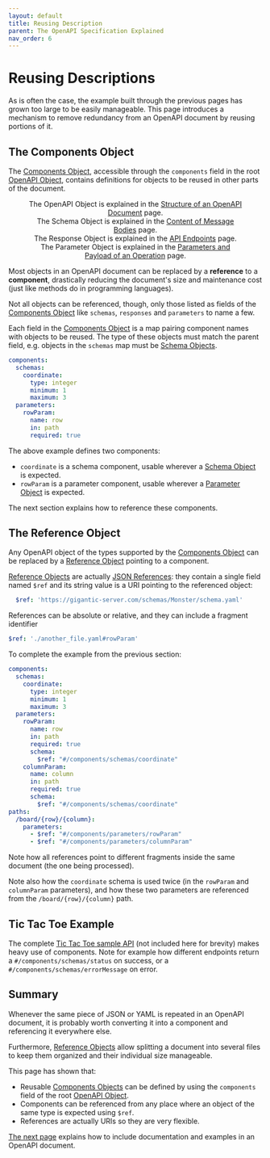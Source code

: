 ```yaml
---
layout: default
title: Reusing Description
parent: The OpenAPI Specification Explained
nav_order: 6
---
```


# Reusing Descriptions

As is often the case, the example built through the previous pages has grown too large to be easily manageable. This page introduces a mechanism to remove redundancy from an OpenAPI document by reusing portions of it.

## The Components Object

The [Components Object](https://spec.openapis.org/oas/v3.1.0#components-object),
accessible through the `components` field in the root [OpenAPI Object](https://spec.openapis.org/oas/v3.1.0#openapi-object), contains definitions for objects to be reused in other parts of the document.

<figure style="text-align:center">
   <object type="image/svg+xml" data="{{site.baseurl}}/img/components-object.svg"></object>
  <figcaption>The OpenAPI Object is explained in the <a href="structure.html">Structure of an OpenAPI Document</a> page.<br/>The Schema Object is explained in the <a href="content.html">Content of Message Bodies</a> page.<br/>The Response Object is explained in the <a href="paths.html">API Endpoints</a> page.<br/>The Parameter Object is explained in the <a href="parameters.html">Parameters and Payload of an Operation</a> page.</figcaption>
</figure>

Most objects in an OpenAPI document can be replaced by a **reference** to a **component**, drastically reducing the document's size and maintenance cost (just like methods do in programming languages).

Not all objects can be referenced, though, only those listed as fields of the [Components Object](https://spec.openapis.org/oas/v3.1.0#components-object) like `schemas`, `responses` and `parameters` to name a few.

Each field in the [Components Object](https://spec.openapis.org/oas/v3.1.0#components-object) is a map pairing component names with objects to be reused. The type of these objects must match the parent field, e.g. objects in the `schemas` map must be [Schema Objects](https://spec.openapis.org/oas/v3.1.0#schema-object).

```yaml
components:
  schemas:
    coordinate:
      type: integer
      minimum: 1
      maximum: 3
  parameters:
    rowParam:
      name: row
      in: path
      required: true
```

The above example defines two components:

- `coordinate` is a schema component, usable wherever a [Schema Object](https://spec.openapis.org/oas/v3.1.0#schema-object) is expected.
- `rowParam` is a parameter component, usable wherever a [Parameter Object](https://spec.openapis.org/oas/v3.1.0#parameter-object) is expected.

The next section explains how to reference these components.

## The Reference Object

Any OpenAPI object of the types supported by the [Components Object](https://spec.openapis.org/oas/v3.1.0#components-object) can be replaced by a [Reference Object](https://spec.openapis.org/oas/v3.1.0#reference-object) pointing to a component.

[Reference Objects](https://spec.openapis.org/oas/v3.1.0#reference-object) are actually [JSON References](https://tools.ietf.org/html/draft-pbryan-zyp-json-ref-03): they contain a single field named `$ref` and its string value is a URI pointing to the referenced object:

```yaml
  $ref: 'https://gigantic-server.com/schemas/Monster/schema.yaml'
```

References can be absolute or relative, and they can include a fragment identifier

```yaml
$ref: './another_file.yaml#rowParam'
```

To complete the example from the previous section:

```yaml
components:
  schemas:
    coordinate:
      type: integer
      minimum: 1
      maximum: 3
  parameters:
    rowParam:
      name: row
      in: path
      required: true
      schema:
        $ref: "#/components/schemas/coordinate"
    columnParam:
      name: column
      in: path
      required: true
      schema:
        $ref: "#/components/schemas/coordinate"
paths:
  /board/{row}/{column}:
    parameters:
      - $ref: "#/components/parameters/rowParam"
      - $ref: "#/components/parameters/columnParam"
```

Note how all references point to different fragments inside the same document (the one being processed).

Note also how the `coordinate` schema is used twice (in the `rowParam` and `columnParam` parameters), and how these two parameters are referenced from the `/board/{row}/{column}` path.

## Tic Tac Toe Example

The complete [Tic Tac Toe sample API](/examples/tictactoe.yaml) (not included here for brevity) makes heavy use of components. Note for example how different endpoints return a `#/components/schemas/status` on success, or a `#/components/schemas/errorMessage` on error.

## Summary

Whenever the same piece of JSON or YAML is repeated in an OpenAPI document, it is probably worth converting it into a component and referencing it everywhere else.

Furthermore, [Reference Objects](https://spec.openapis.org/oas/v3.1.0#reference-object) allow splitting a document into several files to keep them organized and their individual size manageable.

This page has shown that:

- Reusable [Components Objects](https://spec.openapis.org/oas/v3.1.0#components-object) can be defined by using the `components` field of the root [OpenAPI Object](https://spec.openapis.org/oas/v3.1.0#openapi-object).
- Components can be referenced from any place where an object of the same type is expected using `$ref`.
- References are actually URIs so they are very flexible.

[The next page](docs) explains how to include documentation and examples in an OpenAPI document.
